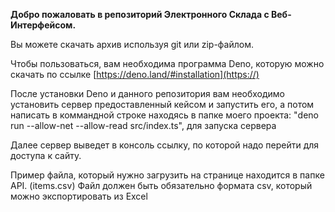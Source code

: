 **Добро пожаловать в репозиторий Электронного Склада с Веб-Интерфейсом.**

Вы можете скачать архив используя git или zip-файлом.

Чтобы пользоваться, вам необходима программа Deno, которую можно скачать по ссылке [https://deno.land/#installation](https://)

После установки Deno и данного репозитория вам необходимо установить сервер предоставленный кейсом и запустить его, а потом написать в коммандной строке находясь в папке моего проекта: "deno run --allow-net --allow-read src/index.ts", для запуска сервера

Далее сервер выведет в консоль ссылку, по которой надо перейти для доступа к сайту.

Пример файла, который нужно загрузить на странице находится в папке API. (items.csv) Файл должен быть обязательно формата csv, который можно экспортировать из Excel
